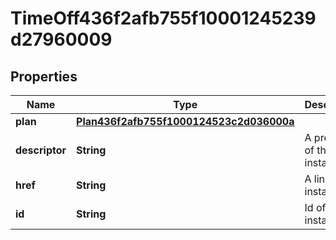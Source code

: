

# TimeOff436f2afb755f10001245239d27960009


## Properties

Name | Type | Description | Notes
------------ | ------------- | ------------- | -------------
**plan** | [**Plan436f2afb755f1000124523c2d036000a**](Plan436f2afb755f1000124523c2d036000a.md) |  |  [optional]
**descriptor** | **String** | A preview of the instance |  [optional]
**href** | **String** | A link to the instance |  [optional]
**id** | **String** | Id of the instance |  [optional]



